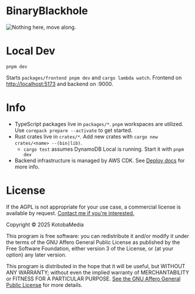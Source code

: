 # BinaryBlackhole

![Nothing here, move along.](https://media3.giphy.com/media/v1.Y2lkPTc5MGI3NjExNXRjZjh2ZDJ2NXEyZnMzbWtqNGE1YWw4Z2xqNXdkdmRlajZtcXZ3NCZlcD12MV9pbnRlcm5hbF9naWZfYnlfaWQmY3Q9Zw/3o84sF21zQYacFcl68/giphy.gif)

# Local Dev

`pnpm dev`

Starts `packages/frontend pnpm dev` and `cargo lambda watch`.
Frontend on [http://localhost:5173](http://localhost:5173) and backend on :9000.

# Info

* TypeScript packages live in `packages/*`. `pnpm` workspaces are utilized. Use `corepack prepare --activate` to get started.
* Rust crates live in `crates/*`. Add new crates with `cargo new crates/<name> --(bin|lib)`.
    * `cargo test` assumes DynamoDB Local is running. Start it with `pnpm dev`
* Backend infrastructure is managed by AWS CDK. See [Deploy docs](./packages/cdk/README.md) for more info.

# License

If the AGPL is not appropriate for your use case, a commercial license is available by request. [Contact me if you're interested.](mailto:keita@kotobamedia.com)

Copyright © 2025 KotobaMedia

This program is free software: you can redistribute it and/or modify
it under the terms of the GNU Affero General Public License as published
by the Free Software Foundation, either version 3 of the License, or
(at your option) any later version.

This program is distributed in the hope that it will be useful,
but WITHOUT ANY WARRANTY; without even the implied warranty of
MERCHANTABILITY or FITNESS FOR A PARTICULAR PURPOSE.
[See the GNU Affero General Public License](./LICENSE) for more details.
